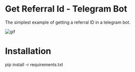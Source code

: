 # Get Referral Id - Telegram Bot
The simplest example of getting a referral ID in a telegram bot.

![gif](https://github.com/Criblle/Get_Referral_ID/assets/97399458/482df2af-c1ce-461e-9303-818d11fedbef)


# Installation
pip install -r requirements.txt

